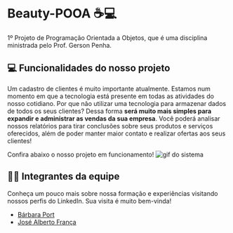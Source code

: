 # Beauty-POOA :coffee::computer:	
1º Projeto de Programação Orientada a Objetos, que é uma disciplina ministrada pelo Prof. Gerson Penha.

## :computer: Funcionalidades do nosso projeto
Um cadastro de clientes é muito importante atualmente. Estamos num momento em que a tecnologia está presente em todas as atividades do nosso cotidiano. Por que não utilizar uma tecnologia para armazenar dados de todos os seus clientes? Dessa forma **será muito mais simples para expandir e administrar as vendas da sua empresa**. Você poderá analisar nossos relatórios para tirar conclusões sobre seus produtos e serviços oferecidos, além de poder manter maior contato e realizar ofertas aos seus clientes!

Confira abaixo o nosso projeto em funcionamento!
![gif do sistema](Video/Beauty_POAA.gif)

## :girl::boy: Integrantes da equipe
Conheça um pouco mais sobre nossa formação e experiências visitando nossos perfis do LinkedIn. Sua visita é muito bem-vinda!

* [Bárbara Port](https://www.linkedin.com/in/b%C3%A1rbara-port-402158198/)
* [José Alberto França](https://www.linkedin.com/in/jos%C3%A9-alberto-martins-de-fran%C3%A7a-041506170/)
